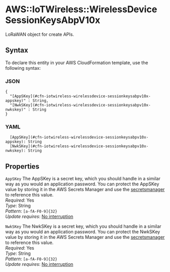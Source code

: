 # AWS::IoTWireless::WirelessDevice SessionKeysAbpV10x<a name="aws-properties-iotwireless-wirelessdevice-sessionkeysabpv10x"></a>

LoRaWAN object for create APIs\.

## Syntax<a name="aws-properties-iotwireless-wirelessdevice-sessionkeysabpv10x-syntax"></a>

To declare this entity in your AWS CloudFormation template, use the following syntax:

### JSON<a name="aws-properties-iotwireless-wirelessdevice-sessionkeysabpv10x-syntax.json"></a>

```
{
  "[AppSKey](#cfn-iotwireless-wirelessdevice-sessionkeysabpv10x-appskey)" : String,
  "[NwkSKey](#cfn-iotwireless-wirelessdevice-sessionkeysabpv10x-nwkskey)" : String
}
```

### YAML<a name="aws-properties-iotwireless-wirelessdevice-sessionkeysabpv10x-syntax.yaml"></a>

```
  [AppSKey](#cfn-iotwireless-wirelessdevice-sessionkeysabpv10x-appskey): String
  [NwkSKey](#cfn-iotwireless-wirelessdevice-sessionkeysabpv10x-nwkskey): String
```

## Properties<a name="aws-properties-iotwireless-wirelessdevice-sessionkeysabpv10x-properties"></a>

`AppSKey`  <a name="cfn-iotwireless-wirelessdevice-sessionkeysabpv10x-appskey"></a>
The AppSKey is a secret key, which you should handle in a similar way as you would an application password\. You can protect the AppSKey value by storing it in the AWS Secrets Manager and use the [secretsmanager](https://docs.aws.amazon.com/AWSCloudFormation/latest/UserGuide/dynamic-references.html#dynamic-references-secretsmanager) to reference this value\.  
*Required*: Yes  
*Type*: String  
*Pattern*: `[a-fA-F0-9]{32}`  
*Update requires*: [No interruption](https://docs.aws.amazon.com/AWSCloudFormation/latest/UserGuide/using-cfn-updating-stacks-update-behaviors.html#update-no-interrupt)

`NwkSKey`  <a name="cfn-iotwireless-wirelessdevice-sessionkeysabpv10x-nwkskey"></a>
The NwkSKey is a secret key, which you should handle in a similar way as you would an application password\. You can protect the NwkSKey value by storing it in the AWS Secrets Manager and use the [secretsmanager](https://docs.aws.amazon.com/AWSCloudFormation/latest/UserGuide/dynamic-references.html#dynamic-references-secretsmanager) to reference this value\.  
*Required*: Yes  
*Type*: String  
*Pattern*: `[a-fA-F0-9]{32}`  
*Update requires*: [No interruption](https://docs.aws.amazon.com/AWSCloudFormation/latest/UserGuide/using-cfn-updating-stacks-update-behaviors.html#update-no-interrupt)